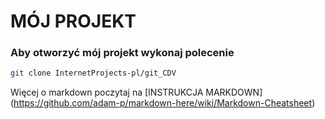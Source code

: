 # MÓJ PROJEKT

### Aby otworzyć mój projekt wykonaj polecenie

```sh
git clone InternetProjects-pl/git_CDV

```

Więcej o markdown poczytaj na [INSTRUKCJA MARKDOWN] (https://github.com/adam-p/markdown-here/wiki/Markdown-Cheatsheet)
